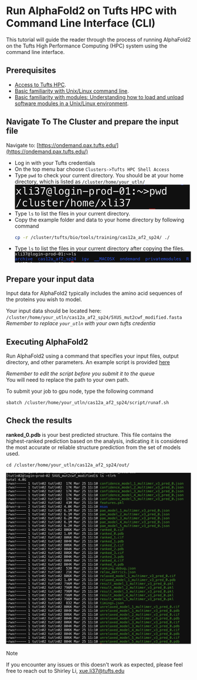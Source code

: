 # Run AlphaFold2 on Tufts HPC with Command Line Interface (CLI)     
This tutorial will guide the reader through the process of running AlphaFold2 on the Tufts High Performance Computing (HPC) system using the command line interface.


## Prerequisites
- [Access to Tufts HPC](https://tufts.qualtrics.com/jfe/form/SV_5bUmpFT0IXeyEfj).
- [Basic familiarity with Unix/Linux command line](https://it.tufts.edu/file/introduction-basic-linux).
- [Basic familiarity with modules: Understanding how to load and unload software modules in a Unix/Linux environment](https://tufts.app.box.com/v/Pax-User-Guide). 



## Navigate To The Cluster and prepare the input file 
Navigate to: [https://ondemand.pax.tufts.edu/](https://ondemand.pax.tufts.edu/)

- Log in with your Tufts credentials
- On the top menu bar choose `Clusters->Tufts HPC Shell Access`     
- Type `pwd` to check your current directory. You should be at your home directory, which is listed as `/cluster/home/your_utln/`
![](images/cluster_screenshot_homepath.png) 
- Type `ls` to list the files in your current directory.      
- Copy the example folder and data to your home directory by following command           
    ```bash
    cp -r /cluster/tufts/bio/tools/training/cas12a_af2_sp24/ ./ 
    ```
- Type `ls` to list the files in your current directory after copying the files.       
    ![](images/cluster_screenshot_homedir.png)



## Prepare your input data          
Input data for AlphaFold2 typically includes the amino acid sequences of the proteins you wish to model.    

Your input data should be located here: `/cluster/home/your_utln/cas12a_af2_sp24/5XUS_mut2cwf_modified.fasta`    
*Remember to replace `your_utln` with your own tufts credentia*


## Executing AlphaFold2     
Run AlphaFold2 using a command that specifies your input files, output directory, and other parameters. An example script is provided [here]()     

*Remember to edit the script before you submit it to the queue*    
You will need to replace the path to your own path.

To submit your job to gpu node, type the following command     
```
sbatch /cluster/home/your_utln/cas12a_af2_sp24/script/runaf.sh
```

## Check the results      
**ranked_0.pdb** is your best predicted structure.
This file contains the highest-ranked prediction based on the analysis, indicating it is considered the most accurate or reliable structure prediction from the set of models used.     
```
cd /cluster/home/your_utln/cas12a_af2_sp24/out/
```
![](images/cluster_screenshot_afoutput.png)       



> [!NOTE]
> If you encounter any issues or this doesn't work as expected, please feel free to reach out to Shirley Li, xue.li37@tufts.edu   
